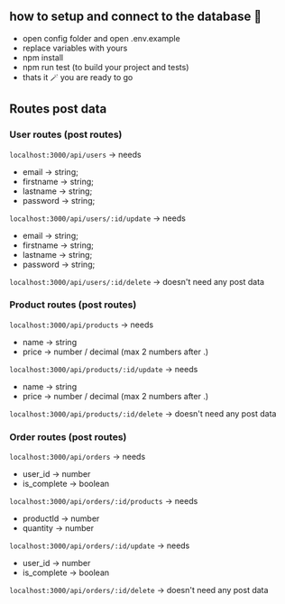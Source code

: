 ## how to setup and connect to the database 📌
- open config folder and open .env.example
- replace variables with yours
- npm install
- npm run test (to build your project and tests)
- thats it 🪄 you are ready to go


## Routes post data

### User routes (post routes)
`localhost:3000/api/users` -> needs 
- email -> string;
- firstname -> string;
- lastname -> string;
- password -> string;

`localhost:3000/api/users/:id/update` -> needs
- email -> string;
- firstname -> string;
- lastname -> string;
- password -> string;

`localhost:3000/api/users/:id/delete` -> doesn't need any post data


### Product routes (post routes)
`localhost:3000/api/products` -> needs
- name -> string
- price -> number / decimal (max 2 numbers after .)

`localhost:3000/api/products/:id/update` -> needs
- name -> string
- price -> number / decimal (max 2 numbers after .)

`localhost:3000/api/products/:id/delete` -> doesn't need any post data


### Order routes (post routes)
`localhost:3000/api/orders` -> needs
- user_id -> number
- is_complete -> boolean

`localhost:3000/api/orders/:id/products` -> needs
- productId -> number
- quantity -> number

`localhost:3000/api/orders/:id/update` -> needs
- user_id -> number
- is_complete -> boolean

`localhost:3000/api/orders/:id/delete` -> doesn't need any post data